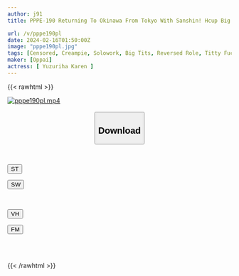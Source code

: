 ```yaml
---
author: j91
title: PPPE-190 Returning To Okinawa From Tokyo With Sanshin! Hcup Big Breasted Islander Makes A Triumphant Return On The 3rd Anniversary Of Her AV Debut! Karen Yuzuriha

url: /v/pppe190pl
date: 2024-02-16T01:50:00Z
image: "pppe190pl.jpg"
tags: [Censored, Creampie, Solowork, Big Tits, Reversed Role, Titty Fuck, Beautiful Girl	]
maker: [Oppai]
actress: [ Yuzuriha Karen ]
---
```



{{< rawhtml >}}

<div class="video" data-videoid="kwGKOG7VkGsOAmg">
    <a href="javascript:;">
        <img src="/v/pppe190pl/pppe190pl.jpg" width="WIDTH" height="HEIGHT" alt="pppe190pl.mp4" loading="lazy">
    </a>
</div>

<script type="text/javascript" src="https://j91.asia/asset/on-demand-st.js"></script>

<br>
  <link rel="stylesheet" href="https://j91.asia/asset/bs5.css">
  
  <center>
  <button class="btn btn-primary" type="button" data-bs-toggle="collapse" data-bs-target=".multi-collapse" aria-expanded="false" aria-controls="multiCollapseExample1 multiCollapseExample2"><h2>Download</h2></button></center>
</p>
<div class="row">
  <div class="col">
    <div class="collapse multi-collapse" id="multiCollapseExample1">
      <div class="card card-body">
	      	      <br>
<div class="buttons">  
<p><a href="https://streamtape.to/v/kwGKOG7VkGsOAmg" target="_blank"><button class="btn-hover color-3"><i class="fa fa-download"></i> ST</button></a></p>
<p><a href="https://cdnwish.com/dde571qinokm" target="_blank"><button class="btn-hover color-2"><i class="fa fa-download"></i> SW</button></a></p></div>
    </div>
  </div>
</div>
  <div class="col">
    <div class="collapse multi-collapse" id="multiCollapseExample2">
      <div class="card card-body">
	      <br>
<div class="buttons">
<p><a href="javascript:;" target="_blank"><button class="btn-hover color-9"><i class="fa fa-download"></i> VH</button></a></p>
<p><a href="javascript:;"><button class="btn-hover color-8"><i class="fa fa-download"></i> FM</button></a></p></div>
<br><br>
      </div>
    </div>
  </div>
</div>

{{< /rawhtml >}}